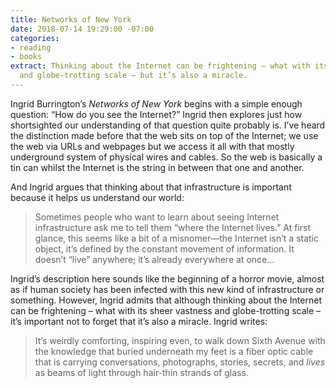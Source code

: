 ```yaml
---
title: Networks of New York
date: 2018-07-14 19:29:00 -07:00
categories:
- reading
- books
extract: Thinking about the Internet can be frightening – what with its sheer vastness
  and globe-trotting scale – but it’s also a miracle.
---
```


Ingrid Burrington’s *Networks of New York* begins with a simple enough question: “How do you see the Internet?” Ingrid then explores just how shortsighted our understanding of that question quite probably is. I’ve heard the distinction made before that the web sits on top of the Internet; we use the web via URLs and webpages but we access it all with that mostly underground system of physical wires and cables. So the web is basically a tin can whilst the Internet is the string in between that one and another.

And Ingrid argues that thinking about that infrastructure is important because it helps us understand our world: 

> Sometimes people who want to learn about seeing Internet infrastructure ask me to tell them “where the Internet lives.” At first glance, this seems like a bit of a misnomer—the Internet isn’t a static object, it’s defined by the constant movement of information. It doesn’t “live” anywhere; it’s already everywhere at once…

Ingrid’s description here sounds like the beginning of a horror movie, almost as if human society has been infected with this new kind of infrastructure or something. However, Ingrid admits that although thinking about the Internet can be frightening – what with its sheer vastness and globe-trotting scale – it’s important not to forget that it’s also a miracle. Ingrid writes:

> It’s weirdly comforting, inspiring even, to walk down Sixth Avenue with the knowledge that buried underneath my feet is a fiber optic cable that is carrying conversations, photographs, stories, secrets, and _lives_ as beams of light through hair-thin strands of glass.  